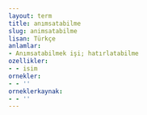 ```yaml
---
layout: term
title: anımsatabilme
slug: animsatabilme
lisan: Türkçe
anlamlar:
- Anımsatabilmek işi; hatırlatabilme
ozellikler:
- - isim
ornekler:
- - ''
orneklerkaynak:
- - ''
---
```


